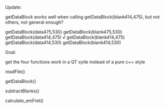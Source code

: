 Update:

getDataBlock works well when calling getDataBlock(blank414,475),
but not others, not general enough?

  getDataBlock(data475,530)
  getDataBlock(blank475,530)
  getDataBlock(data414,475) 
√ getDataBlock(blank414,475)
  getDataBlock(data414,530)
  getDataBlock(blank414,530)

Goal:

get the four functions work in a QT sytle instead of a pure c++ style

readFile()

getDataBlock()

subtractBlanks()

calculate_emFret()